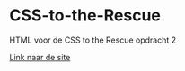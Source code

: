 # CSS-to-the-Rescue
HTML voor de CSS to the Rescue opdracht 2

[Link naar de site](http://jarnovnico.github.io/cssopdracht2/)